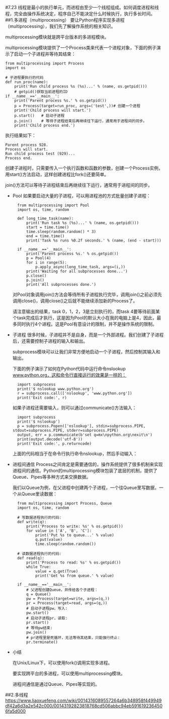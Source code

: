 #7.23
线程是最小的执行单元，而进程由至少一个线程组成。如何调度进程和线程，完全由操作系统决定，程序自己不能决定什么时候执行，执行多长时间。
##1.多进程（multiprocessing）
要让Python程序实现多进程（multiprocessing），我们先了解操作系统的相关知识。

multiprocessing模块就是跨平台版本的多进程模块。

multiprocessing模块提供了一个Process类来代表一个进程对象，下面的例子演示了启动一个子进程并等待其结束：

	from multiprocessing import Process
	import os
	
	# 子进程要执行的代码
	def run_proc(name):
	    print('Run child process %s (%s)...' % (name, os.getpid()))	
		# getpid()获取当前进程的ID
	if __name__=='__main__':
	    print('Parent process %s.' % os.getpid())
	    p = Process(target=run_proc, args=('test',))# 创建一个进程
	    print('Child process will start.')
	    p.start()	# 启动子进程
	    p.join()	# 等待子进程结束后再继续往下运行，通常用于进程间的同步。
	    print('Child process end.')
执行结果如下：

	Parent process 928.
	Process will start.
	Run child process test (929)...
	Process end.
创建子进程时，只需要传入一个执行函数和函数的参数，创建一个Process实例，用start()方法启动，这样创建进程比fork()还要简单。

join()方法可以等待子进程结束后再继续往下运行，通常用于进程间的同步。

- Pool 如果要启动大量的子进程，可以用进程池的方式批量创建子进程：

		from multiprocessing import Pool
		import os, time, random
		
		def long_time_task(name):
		    print('Run task %s (%s)...' % (name, os.getpid()))
		    start = time.time()
		    time.sleep(random.random() * 3)
		    end = time.time()
		    print('Task %s runs %0.2f seconds.' % (name, (end - start)))
		
		if __name__=='__main__':
		    print('Parent process %s.' % os.getpid())
		    p = Pool(4)
		    for i in range(5):
		        p.apply_async(long_time_task, args=(i,))
		    print('Waiting for all subprocesses done...')
		    p.close()
		    p.join()
		    print('All subprocesses done.')
	对Pool对象调用join()方法会等待所有子进程执行完毕，调用join()之前必须先调用close()，调用close()之后就不能继续添加新的Process了。

	请注意输出的结果，task 0，1，2，3是立刻执行的，而task 4要等待前面某个task完成后才执行，这是因为Pool的默认大小在我的电脑上是4，因此，最多同时执行4个进程。这是Pool有意设计的限制，并不是操作系统的限制。
- 子进程 很多时候，子进程并不是自身，而是一个外部进程。我们创建了子进程后，还需要控制子进程的输入和输出。

	subprocess模块可以让我们非常方便地启动一个子进程，然后控制其输入和输出。

	下面的例子演示了如何在Python代码中运行命令nslookup www.python.org，这和命令行直接运行的效果是一样的：

		import subprocess
		print('$ nslookup www.python.org')
		r = subprocess.call(['nslookup', 'www.python.org'])
		print('Exit code:', r)
	如果子进程还需要输入，则可以通过communicate()方法输入：
	
		import subprocess
		print('$ nslookup')
		p = subprocess.Popen(['nslookup'], stdin=subprocess.PIPE, stdout=subprocess.PIPE, stderr=subprocess.PIPE)
		output, err = p.communicate(b'set q=mx\npython.org\nexit\n')
		print(output.decode('utf-8'))
		print('Exit code:', p.returncode)
	上面的代码相当于在命令行执行命令nslookup，然后手动输入：
- 进程间通信 Process之间肯定是需要通信的，操作系统提供了很多机制来实现进程间的通信。Python的multiprocessing模块包装了底层的机制，提供了Queue、Pipes等多种方式来交换数据。

	我们以Queue为例，在父进程中创建两个子进程，一个往Queue里写数据，一个从Queue里读数据：

		from multiprocessing import Process, Queue
		import os, time, random
		
		# 写数据进程执行的代码:
		def write(q):
		    print('Process to write: %s' % os.getpid())
		    for value in ['A', 'B', 'C']:
		        print('Put %s to queue...' % value)
		        q.put(value)
		        time.sleep(random.random())
		
		# 读数据进程执行的代码:
		def read(q):
		    print('Process to read: %s' % os.getpid())
		    while True:
		        value = q.get(True)
		        print('Get %s from queue.' % value)
		
		if __name__=='__main__':
		    # 父进程创建Queue，并传给各个子进程：
		    q = Queue()
		    pw = Process(target=write, args=(q,))
		    pr = Process(target=read, args=(q,))
		    # 启动子进程pw，写入:
		    pw.start()
		    # 启动子进程pr，读取:
		    pr.start()
		    # 等待pw结束:
		    pw.join()
		    # pr进程里是死循环，无法等待其结束，只能强行终止:
		    pr.terminate()
- 小结

	在Unix/Linux下，可以使用fork()调用实现多进程。
	
	要实现跨平台的多进程，可以使用multiprocessing模块。
	
	进程间通信是通过Queue、Pipes等实现的。

##2.多线程
https://www.liaoxuefeng.com/wiki/0014316089557264a6b348958f449949df42a6d3a2e542c000/00143192823818768cd506abbc94eb5916192364506fa5d000